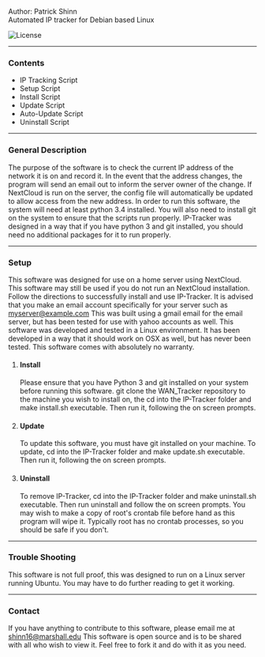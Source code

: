 Author: Patrick Shinn  
Automated IP tracker for Debian based Linux

![License](https://img.shields.io/badge/license-GPLV3-blue.svg)

------------------------------------------------------------------------------------------------------------------------
### Contents
* IP Tracking Script
* Setup Script
* Install Script
* Update Script
* Auto-Update Script
* Uninstall Script

------------------------------------------------------------------------------------------------------------------------
### General Description

The purpose of the software is to check the current IP address of the network it is on and record it. In the event that
the address changes, the program will send an email out to inform the server owner of the change. If NextCloud is run on
the server, the config file will automatically be updated to allow access from the new address.  In order to run this
software, the system will need at least python 3.4 installed.  You will also need to install git on the system to ensure
that the scripts run properly.  IP-Tracker was designed in a way that if you have python 3 and git installed, you
should need no additional packages for it to run properly.

------------------------------------------------------------------------------------------------------------------------
### Setup

This software was designed for use on a home server using NextCloud. This software may still be used if you do not run an
NextCloud installation. Follow the directions to successfully install and use IP-Tracker.
It is advised that you make an email account specifically for your server such as myserver@example.com
This was built using a gmail email for the email server, but has been tested for use with yahoo accounts as well.
This software was developed and tested in a Linux environment.  It has been developed in a way that it should
work on OSX as well, but has never been tested.  This software comes with absolutely no warranty.

1. #### Install
    Please ensure that you have Python 3 and git installed on your system before running this software.
git clone the WAN_Tracker repository to the machine you wish to install on, the cd into the IP-Tracker folder and make
install.sh executable. Then run it, following the on screen prompts.

2. #### Update
    To update this software, you must have git installed on your machine. To update, cd into the IP-Tracker folder and make
update.sh executable. Then run it, following the on screen prompts.

3. #### Uninstall
    To remove IP-Tracker, cd into the IP-Tracker folder and make uninstall.sh executable. Then run uninstall and follow
the on screen prompts. You may wish to make a copy of root's crontab file before hand as this program will wipe it.
Typically root has no crontab processes, so you should be safe if you don't.

------------------------------------------------------------------------------------------------------------------------
### Trouble Shooting

This software is not full proof, this was designed to run on a Linux server running Ubuntu. You may have to do further
reading to get it working.

------------------------------------------------------------------------------------------------------------------------
### Contact

If you have anything to contribute to this software, please email me at shinn16@marshall.edu This software is open
source and is to be shared with all who wish to view it. Feel free to fork it and do with it as you need.

